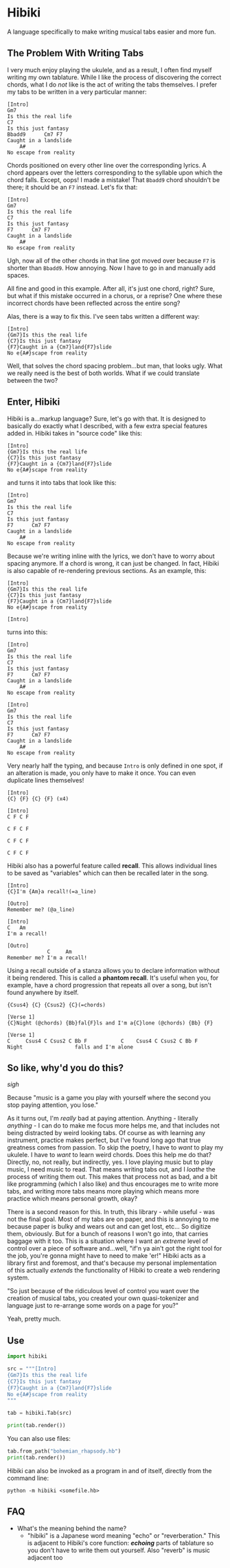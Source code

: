 # Hibiki
A language specifically to make writing musical tabs easier and more fun.

## The Problem With Writing Tabs
I very much enjoy playing the ukulele, and as a result, I often find myself writing my own tablature. While I like the process of discovering the correct chords, what I do *not* like is the act of writing the tabs themselves. I prefer my tabs to be written in a very particular manner:
```
[Intro]
Gm7
Is this the real life
C7
Is this just fantasy
Bbadd9      Cm7 F7
Caught in a landslide
    A#
No escape from reality
```
Chords positioned on every other line over the corresponding lyrics. A chord appears over the letters corresponding to the syllable upon which the chord falls. Except, oops! I made a mistake! That `Bbadd9` chord shouldn't be there; it should be an `F7` instead. Let's fix that:
```
[Intro]
Gm7
Is this the real life
C7
Is this just fantasy
F7      Cm7 F7
Caught in a landslide
    A#
No escape from reality
```
Ugh, now all of the other chords in that line got moved over because `F7` is shorter than `Bbadd9`. How annoying. Now I have to go in and manually add spaces.

All fine and good in this example. After all, it's just one chord, right? Sure, but what if this mistake occurred in a chorus, or a reprise? One where these incorrect chords have been reflected across the entire song?

Alas, there is a way to fix this. I've seen tabs written a different way:
```
[Intro]
{Gm7}Is this the real life
{C7}Is this just fantasy
{F7}Caught in a {Cm7}land{F7}slide
No e{A#}scape from reality
```
Well, that solves the chord spacing problem...but man, that looks ugly. What we really need is the best of both worlds. What if we could translate between the two?

## Enter, Hibiki
Hibiki is a...markup language? Sure, let's go with that. It is designed to basically do exactly what I described, with a few extra special features added in. Hibiki takes in "source code" like this:
```
[Intro]
{Gm7}Is this the real life
{C7}Is this just fantasy
{F7}Caught in a {Cm7}land{F7}slide
No e{A#}scape from reality
```
and turns it into tabs that look like this:
```
[Intro]
Gm7
Is this the real life
C7
Is this just fantasy
F7      Cm7 F7
Caught in a landslide
    A#
No escape from reality
```
Because we're writing inline with the lyrics, we don't have to worry about spacing anymore. If a chord is wrong, it can just be changed. In fact, Hibiki is also capable of re-rendering previous sections. As an example, this:
```
[Intro]
{Gm7}Is this the real life
{C7}Is this just fantasy
{F7}Caught in a {Cm7}land{F7}slide
No e{A#}scape from reality

[Intro]
```
turns into this:
```
[Intro]
Gm7
Is this the real life
C7
Is this just fantasy
F7      Cm7 F7
Caught in a landslide
    A#
No escape from reality

[Intro]
Gm7
Is this the real life
C7
Is this just fantasy
F7      Cm7 F7
Caught in a landslide
    A#
No escape from reality
```
Very nearly half the typing, and because `Intro` is only defined in one spot, if an alteration is made, you only have to make it once. You can even duplicate lines themselves!
```
[Intro]
{C} {F} {C} {F} (x4)
```
```
[Intro]
C F C F

C F C F

C F C F

C F C F

```
Hibiki also has a powerful feature called **recall**. This allows individual lines to be saved as "variables" which can then be recalled later in the song.
```
[Intro]
{C}I'm {Am}a recall!(=a_line)

[Outro]
Remember me? (@a_line)
```
```
[Intro]
C   Am
I'm a recall!

[Outro]
             C     Am
Remember me? I'm a recall!
```
Using a recall outside of a stanza allows you to declare information without it being rendered. This is called a **phantom recall**. It's useful when you, for example, have a chord progression that repeats all over a song, but isn't found anywhere by itself.
```
{Csus4} {C} {Csus2} {C}(=chords)

[Verse 1]
{C}Night (@chords) {Bb}fal{F}ls and I'm a{C}lone (@chords) {Bb} {F}
```
```
[Verse 1]
C     Csus4 C Csus2 C Bb F           C    Csus4 C Csus2 C Bb F
Night                 falls and I'm alone
```

## So like, why'd you do this?
*sigh*

Because "music is a game you play with yourself where the second you stop paying attention, you lose."

As it turns out, I'm *really* bad at paying attention. Anything - literally *anything* - I can do to make me focus more helps me, and that includes not being distracted by weird looking tabs. Of course as with learning any instrument, practice makes perfect, but I've found long ago that true greatness comes from passion. To skip the poetry, I have to *want* to play my ukulele. I have to *want* to learn weird chords. Does this help me do that? Directly, no, not really, but indirectly, yes. I love playing music but to play music, I need music to read. That means writing tabs out, and I *loathe* the process of writing them out. This makes that process not as bad, and a bit like programming (which I also like) and thus encourages me to write more tabs, and writing more tabs means more playing which means more practice which means personal growth, okay?

There is a second reason for this. In truth, this library - while useful - was not the final goal. Most of my tabs are on paper, and this is annoying to me because paper is bulky and wears out and can get lost, etc... So digitize them, obviously. But for a bunch of reasons I won't go into, that carries baggage with it too. This is a situation where I want an *extreme* level of control over a piece of software and...well, "if'n ya ain't got the right tool for the job, you're gonna might have to need to make 'er!" Hibiki acts as a library first and foremost, and that's because my personal implementation of this actually *extends* the functionality of Hibiki to create a web rendering system.

"So just because of the ridiculous level of control you want over the creation of musical tabs, you created your own quasi-tokenizer and language just to re-arrange some words on a page for you?"

Yeah, pretty much.
## Use
```Python
import hibiki

src = """[Intro]
{Gm7}Is this the real life
{C7}Is this just fantasy
{F7}Caught in a {Cm7}land{F7}slide
No e{A#}scape from reality
"""

tab = hibiki.Tab(src)

print(tab.render())
```
You can also use files:
```Python
tab.from_path("bohemian_rhapsody.hb")
print(tab.render())
```
Hibiki can also be invoked as a program in and of itself, directly from the command line:
```
python -m hibiki <somefile.hb>
```

## FAQ
- What's the meaning behind the name?
  - "hibiki" is a Japanese word meaning "echo" or "reverberation." This is adjacent to Hibiki's core function: ***echoing*** parts of tablature so you don't have to write them out yourself. Also "reverb" is music adjacent too

